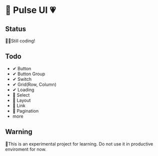 # 💙 Pulse UI 💗
## Status
👩‍💻Still coding! 

## Todo

+ ✔ Button
+ ✔ Button Group
+ ✔ Switch
+ ✔ Grid(Row, Column)
+ ✔ Loading
+ 🔳 Select
+ 🔳 Layout 
+ 🔳 Link
+ 🔳 Pagination
+ more

## Warning
🤚This is an experimental project for learning. Do not use it in productive enviroment for now.